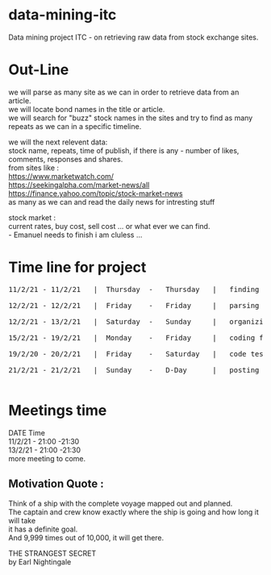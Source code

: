 # data-mining-itc
Data mining project ITC - on retrieving raw data from stock exchange sites.

# Out-Line
we will parse as many site as we can in order to retrieve data from an article.<br />
we will locate bond names in the title or article. <br />
we will search for "buzz" stock names in the sites and try to find as many repeats as we can in a specific timeline.<br />

we will the next relevent data:<br />
stock name, repeats, time of publish, if there is any - number of likes, comments, responses and shares.<br />
from sites like :<br />
https://www.marketwatch.com/ <br />
https://seekingalpha.com/market-news/all <br />
https://finance.yahoo.com/topic/stock-market-news <br />
as many as we can and read the daily news for intresting stuff<br />
                

stock market : <br />
current rates, buy cost, sell cost ... or what ever we can find.<br />  - Emanuel needs to finish i am cluless ... 



# Time line for project
<pre>
11/2/21 - 11/2/21   |  Thursday  -   Thursday   |   finding multiple site to parse.                   |<br />
12/2/21 - 12/2/21   |  Friday    -   Friday     |   parsing data for the url's - at least 2 of them . |<br />
12/2/21 - 13/2/21   |  Saturday  -   Sunday     |   organizing data - move to lists dicts and more    |<br />
15/2/21 - 19/2/21   |  Monday    -   Friday     |   coding file - need to finish by then.             |<br />
19/2/20 - 20/2/21   |  Friday    -   Saturday   |   code testing file.                                |<br />
21/2/21 - 21/2/21   |  Sunday    -   D-Day      |   posting on google class room.                     |<br />
</pre>
# Meetings time
 DATE         Time<br />
11/2/21 - 21:00 -21:30 <br />
13/2/21 - 21:00 -21:30<br />
more meeting to come.


## Motivation Quote : 

Think of a ship with the complete voyage mapped out and planned.<br />
The captain and crew know exactly where the ship is going and how long it will take<br />
it has a definite goal. <br />
And 9,999 times out of 10,000, it will get there.<br />

THE STRANGEST SECRET<br />
by Earl Nightingale<br />
